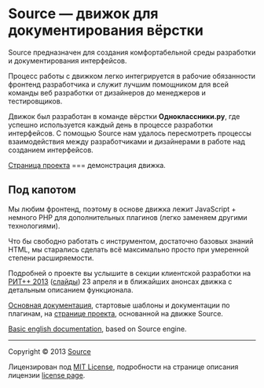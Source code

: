 # Source — движок для документирования вёрстки

Source предназначен для создания комфортабельной среды разработки и документирования интерфейсов.

Процесс работы с движком легко интегрируется в рабочие обязанности фронтенд разработчика и служит лучшим помощником для всей команды веб разработки от дизайнеров до менеджеров и тестировщиков.

Движок был разработан в команде вёрстки **Одноклассники.ру**, где успешно используется каждый день в процессе разработки интерфейсов. С помощью Source нам удалось пересмотреть процессы взаимодействия между разработчиками и дизайнерами в работе над созданием интерфейсов.

[Страница проекта](http://sourcejs.ru) === демонстрация движка.

## Под капотом

Мы любим фронтенд, поэтому в основе движка лежит JavaScript + немного PHP для дополнительных плагинов (легко заменяем другими технологиями).

Что бы свободно работать с инструментом, достаточно базовых знаний HTML, мы старались сделать всё максимально просто при умеренной степени расширяемости.

Подробней о проекте вы услышите в секции клиентской разработки на [РИТ++ 2013](http://ritconf.ru/2013/abstracts/554.html) ([слайды](http://rhr.me/pres/source)) 23 апреля и в ближайших анонсах движка с детальным описанием функционала.

[Основная документация](http://sourcejs.ru/examples/base), стартовые шаблоны и документации по плагинам, на [странице проекта](http://sourcejs.ru), основанной на движке Source.

[Basic english documentation](http://sourcejs.ru/examples/base-en), based on Source engine.

___

Copyright © 2013 [Source](http://sourcejs.ru)

Лицензирован под [MIT License](https://ru.wikipedia.org/wiki/%D0%9B%D0%B8%D1%86%D0%B5%D0%BD%D0%B7%D0%B8%D1%8F_MIT), подробности на странице описания лицензии [license page](http://github.com/sourcejs/source/wiki/MIT-License).